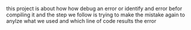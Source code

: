 this project is about how how debug an error or identify and error befor compiling it and the step we follow is trying to make the mistake again to anylze what we used and which line of code results the error 
